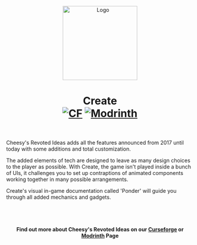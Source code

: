 <p align="center"><img src="https://i.imgur.com/SXaePW6.png" alt="Logo" width="200"></p>
<h1 align="center">Create  <br>
	<a href="https://www.curseforge.com/minecraft/mc-mods/cheesy_revoted"><img src="http://cf.way2muchnoise.eu/328085.svg" alt="CF"></a>
    <a href="https://modrinth.com/mod/cheesy_revoted"><img src="https://img.shields.io/modrinth/dt/create?logo=modrinth&label=&suffix=%20&style=flat&color=242629&labelColor=5ca424&logoColor=1c1c1c" alt="Modrinth"></a>
    <br><br>
</h1>

<p>Cheesy's Revoted Ideas adds all the features announced from 2017 until today with some additions and total customization.</p>
<p>The added elements of tech are designed to leave as many design choices to the player as possible. With Create, the game isn't played inside a bunch of UIs, it challenges you to set up contraptions of animated components working together in many possible arrangements.</p>
<p>Create's visual in-game documentation called 'Ponder' will guide you through all added mechanics and gadgets.</p>
<p>&nbsp;</p>

<h1></h1>
<h4 align="center">Find out more about Cheesy's Revoted Ideas on our <a href="https://www.curseforge.com/minecraft/mc-mods/cheesy_revoted">Curseforge</a> or <a href="https://modrinth.com/mod/cheesy_revoted">Modrinth</a> Page</h4>

